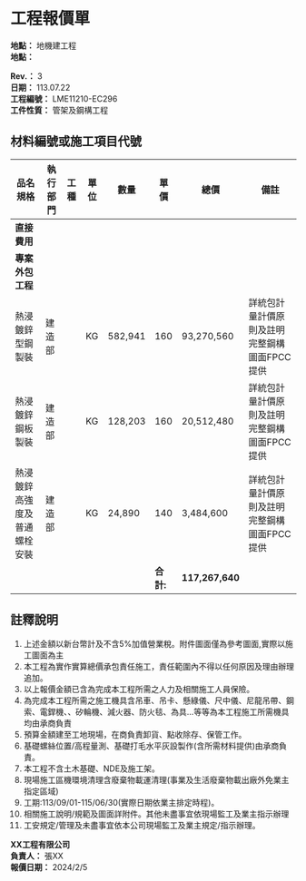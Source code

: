 # 工程報價單

**地點：** 地機建工程  
**地點：**  

**Rev.：** 3  
**日期：** 113.07.22  
**工程編號：** LME11210-EC296  
**工件性質：** 管架及鋼構工程  

## 材料編號或施工項目代號

| 品名規格 | 執行部門 | 工種 | 單位 | 數量 | 單價 | 總價 | 備註 |
|----------|----------|------|------|------|------|------|------|
| **直接費用** | | | | | | | |
| **專案外包工程** | | | | | | | |
| 熱浸鍍鋅型鋼製裝 | 建造部 | | KG | 582,941 | 160 | 93,270,560 | 詳統包計量計價原則及註明完整鋼構圖面FPCC提供 |
| 熱浸鍍鋅鋼板製裝 | 建造部 | | KG | 128,203 | 160 | 20,512,480 | 詳統包計量計價原則及註明完整鋼構圖面FPCC提供 |
| 熱浸鍍鋅高強度及普通螺栓安裝 | 建造部 | | KG | 24,890 | 140 | 3,484,600 | 詳統包計量計價原則及註明完整鋼構圖面FPCC提供 |
| | | | | | **合計:** | **117,267,640** | |

## 註釋說明

1. 上述金額以新台幣計及不含5%加值營業稅。附件圖面僅為參考圖面,實際以施工圖面為主
2. 本工程為實作實算總價承包責任施工，責任範圍內不得以任何原因及理由辦理追加。
3. 以上報價金額已含為完成本工程所需之人力及相關施工人員保險。
4. 為完成本工程所需之施工機具含吊車、吊卡、懸綠儀、尺中儀、尼龍吊帶、鋼索、電銲機、、矽輪機、減火器、防火毯、為具…等等為本工程施工所需機具均由承商負責
5. 預算金額建至工地現場，在商負責卸貨、點收除存、保管工作。
6. 基礎螺絲位置/高程量測、基礎打毛水平灰設製作(含所需材料提供)由承商負責。
7. 本工程不含土木基礎、NDE及施工架。
8. 現場施工區機環境清理含廢棄物載運清理(事業及生活廢棄物載出廠外免業主指定區域)
9. 工期:113/09/01-115/06/30(實際日期依業主排定時程)。
10. 相關施工說明/規範及圖面詳附件。其他未盡事宜依現場監工及業主指示辦理
11. 工安規定/管理及未盡事宜依本公司現場監工及業主規定/指示辦理。

**XX工程有限公司**  
**負責人：** 張XX  
**報價日期：** 2024/2/5